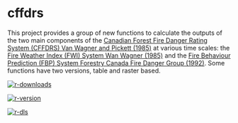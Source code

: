 # cffdrs
This project provides a group of new functions to calculate the outputs of the two main components of the [Canadian Forest Fire Danger Rating System (CFFDRS) Van Wagner and Pickett (1985)](https://cfs.nrcan.gc.ca/publications?id=19973) at various time scales: the [Fire Weather Index (FWI) System Wan Wagner (1985)](https://cfs.nrcan.gc.ca/publications?id=19927) and the [Fire Behaviour Prediction (FBP) System Forestry Canada Fire Danger Group (1992)](http://cfs.nrcan.gc.ca/pubwarehouse/pdfs/10068.pdf). Some functions have two versions, table and raster based.

<div aling="center">

[![r-downloads](https://flat.badgen.net/cran/v/cffdrs)](https://cran.r-project.org/web/packages/cffdrs/index.html)

[![r-version](https://flat.badgen.net/cran/r/cffdrs)](https://cran.r-project.org/web/packages/cffdrs/index.html)

[![r-dls](https://flat.badgen.net/cran/dt/cffdrs)](https://cran.r-project.org/web/packages/cffdrs/index.html)

</div>

